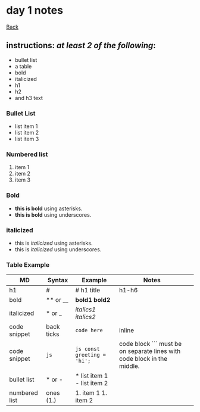 # day 1 notes
[Back](../README.md)

## **instructions**: _at least 2 of the following_: 
- bullet list
- a table
- bold
- italicized
- h1
- h2
- and h3 text

### Bullet List
- list item 1
- list item 2
- list item 3

### Numbered list
1. item 1
1. item 2
1. item 3

### Bold
- **this is bold** using asterisks.
- __this is bold__ using underscores.

### italicized
- this is *italicized* using asterisks.
- this is _italicized_ using underscores.

### Table Example

| MD            | Syntax         | Example                          | Notes                                                                   |   |
|---------------|----------------|----------------------------------|-------------------------------------------------------------------------|---|
| h1            | #              | # h1 title                       | h1-h6                                                                   |   |
| bold          | ** or __       | **bold1** __bold2__              |                                                                         |   |
| italicized    | * or _         | *italics1* _italics2_            |                                                                         |   |
| code snippet  | back ticks ` ` | `code here`                      | inline                                                                  |   |
| code snippet  | ```js   ```    | ```js const greeting = 'hi'; ``` | code block ``` must be on separate lines with code block in the middle. |   |
| bullet list   | * or -         | * list item 1 - list item 2      |                                                                         |   |
| numbered list | ones (1.)      | 1. item 1 1. item 2              |                                                                         |   |
